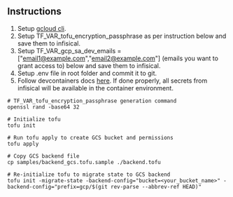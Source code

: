 ## Instructions

1. Setup [gcloud cli](/DEVCONTAINER.md).
1. Setup TF_VAR_tofu_encryption_passphrase as per instruction below and save them to infisical.
1. Setup TF_VAR_gcp_sa_dev_emails = ["email1@example.com","email2@example.com"] (emails you want to grant access to) below and save them to infisical.
1. Setup .env file in root folder and commit it to git.
1. Follow devcontainers docs [here](/DEVCONTAINER.md). If done properly, all secrets from infisical will be available in the container environment.

```shell
# TF_VAR_tofu_encryption_passphrase generation command
openssl rand -base64 32
```

```shell
# Initialize tofu
tofu init
```

```shell
# Run tofu apply to create GCS bucket and permissions
tofu apply
```

```shell
# Copy GCS backend file
cp samples/backend_gcs.tofu.sample ./backend.tofu
```

```shell
# Re-initialize tofu to migrate state to GCS backend
tofu init -migrate-state -backend-config="bucket=<your_bucket_name>" -backend-config="prefix=gcp/$(git rev-parse --abbrev-ref HEAD)"
```
